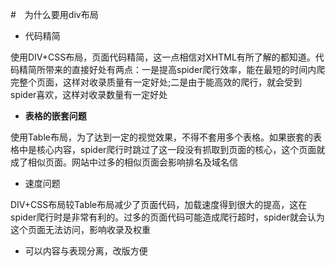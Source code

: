 #　为什么要用div布局

* 代码精简

使用DIV+CSS布局，页面代码精简，这一点相信对XHTML有所了解的都知道。代码精简所带来的直接好处有两点：一是提高spider爬行效率，能在最短的时间内爬完整个页面，这样对收录质量有一定好处;二是由于能高效的爬行，就会受到spider喜欢，这样对收录数量有一定好处

* **表格的嵌套问题**

使用Table布局，为了达到一定的视觉效果，不得不套用多个表格。如果嵌套的表格中是核心内容，spider爬行时跳过了这一段没有抓取到页面的核心，这个页面就成了相似页面。网站中过多的相似页面会影响排名及域名信

* 速度问题

DIV+CSS布局较Table布局减少了页面代码，加载速度得到很大的提高，这在spider爬行时是非常有利的。过多的页面代码可能造成爬行超时，spider就会认为这个页面无法访问，影响收录及权重

* 可以内容与表现分离，改版方便



